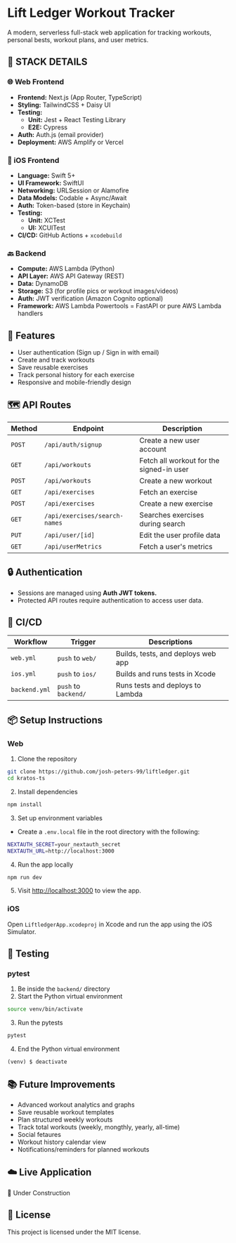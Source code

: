 # Lift Ledger Workout Tracker

A modern, serverless full-stack web application for tracking workouts, personal bests, workout plans, and user metrics.

## 🧱 STACK DETAILS
### 🌐 Web Frontend
- **Frontend:** Next.js (App Router, TypeScript)
- **Styling:** TailwindCSS + Daisy UI
- **Testing:**
  - **Unit:** Jest + React Testing Library
  - **E2E:** Cypress
- **Auth:** Auth.js (email provider)
- **Deployment:** AWS Amplify or Vercel
### 📱 iOS Frontend
- **Language:** Swift 5+
- **UI Framework:** SwiftUI
- **Networking:** URLSession or Alamofire
- **Data Models:** Codable + Async/Await
- **Auth:** Token-based (store in Keychain)
- **Testing:**
  - **Unit:** XCTest
  - **UI:** XCUITest
- **CI/CD:** GitHub Actions + `xcodebuild`
### 🔙 Backend
- **Compute:** AWS Lambda (Python)
- **API Layer:** AWS API Gateway (REST)
- **Data:** DynamoDB
- **Storage:** S3 (for profile pics or workout images/videos)
- **Auth:** JWT verification (Amazon Cognito optional)
- **Framework:** AWS Lambda Powertools = FastAPI or pure AWS Lambda handlers

## 🚀 Features
- User authentication (Sign up / Sign in with email)
- Create and track workouts
- Save reusable exercises
- Track personal history for each exercise
- Responsive and mobile-friendly design

## 🗺️ API Routes
| Method | Endpoint | Description
| --- | --- | --- |
| `POST` | `/api/auth/signup`            | Create a new user account                |
| `GET`  | `/api/workouts`               | Fetch all workout for the signed-in user |
| `POST` | `/api/workouts`               | Create a new workout                     |
| `GET`  | `/api/exercises`              | Fetch an exercise                        |
| `POST` | `/api/exercises`              | Create a new exercise                    |
| `GET`  | `/api/exercises/search-names` | Searches exercises during search         |
| `PUT`  | `/api/user/[id]`              | Edit the user profile data               |
| `GET`  | `/api/userMetrics`            | Fetch a user's metrics                   |

## 🔒 Authentication
- Sessions are managed using **Auth JWT tokens.**
- Protected API routes require authentication to access user data.

## 🚦 CI/CD
| Workflow | Trigger | Descriptions
| --- | --- | --- |
| `web.yml` | `push` to `web/` | Builds, tests, and deploys web app |
| `ios.yml` | `push` to `ios/` | Builds and runs tests in Xcode     |
| `backend.yml` | `push` to `backend/` | Runs tests and deploys to Lambda |

## 📦 Setup Instructions
### Web
1. Clone the repository
```bash
git clone https://github.com/josh-peters-99/liftledger.git
cd kratos-ts
```
2. Install dependencies
```bash
npm install
```
3. Set up environment variables
  - Create a `.env.local` file in the root directory with the following:
```bash
NEXTAUTH_SECRET=your_nextauth_secret
NEXTAUTH_URL=http://localhost:3000
```
4. Run the app locally
```bash
npm run dev
```
5. Visit [http://localhost:3000](http://localhost:3000) to view the app.
### iOS
Open `LiftledgerApp.xcodeproj` in Xcode and run the app using the iOS Simulator.

## 🧪 Testing
### pytest
1. Be inside the `backend/` directory
2. Start the Python virtual environment
```bash
source venv/bin/activate
```
3. Run the pytests
```bash
pytest
```
4. End the Python virtual environment
```shell
(venv) $ deactivate
```

## 📚 Future Improvements
- Advanced workout analytics and graphs
- Save reusable workout templates
- Plan structured weekly workouts
- Track total workouts (weekly, mongthly, yearly, all-time)
- Social fetaures
- Workout history calendar view
- Notifications/reminders for planned workouts

## ☁️ Live Application
🚧 Under Construction

## 📄 License
This project is licensed under the MIT license.